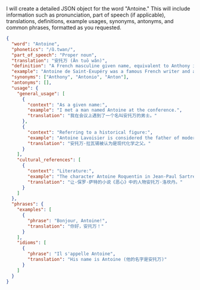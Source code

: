 I will create a detailed JSON object for the word "Antoine." This will include information such as pronunciation, part of speech (if applicable), translations, definitions, example usages, synonyms, antonyms, and common phrases, formatted as you requested.

```json
{
  "word": "Antoine",
  "phonetics": "/ɑ̃.twan/",
  "part_of_speech": "Proper noun",
  "translation": "安托万 (Ān tuō wǎn)",
  "definition": "A French masculine given name, equivalent to Anthony in English.",
  "example": "Antoine de Saint-Exupéry was a famous French writer and aviator.",
  "synonyms": ["Anthony", "Antonio", "Anton"],
  "antonyms": [],
  "usage": {
    "general_usage": [
      {
        "context": "As a given name:",
        "example": "I met a man named Antoine at the conference.",
        "translation": "我在会议上遇到了一个名叫安托万的男士。"
      },
      {
        "context": "Referring to a historical figure:",
        "example": "Antoine Lavoisier is considered the father of modern chemistry.",
        "translation": "安托万·拉瓦锡被认为是现代化学之父。"
      }
    ],
    "cultural_references": [
      {
        "context": "Literature:",
        "example": "The character Antoine Roquentin in Jean-Paul Sartre's novel 'Nausea'.",
        "translation": "让-保罗·萨特的⼩说《恶⼼》中的⼈物安托万·洛坎丹。"
      }
    ]
  },
  "phrases": {
    "examples": [
      {
        "phrase": "Bonjour, Antoine!",
        "translation": "你好，安托万！"
      }
    ],
    "idioms": [
      {
        "phrase": "Il s'appelle Antoine",
        "translation": "His name is Antoine (他的名字是安托万)"
      }
    ]
  }
}
```
 